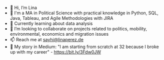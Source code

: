 - 👋 Hi, I’m Lina
- 👀 I'm a MA in Political Science with practical knowledge in Python, SQL, Java, Tableau, and Agile Methodologies with JIRA
- 🌱 Currently learning about data analysis
- 💞️ I’m looking to collaborate on projects related to politics, mobility, environmental, economics and migration issues
- 📫 Reach me at sayhi@linaperez.de
- 📝 My story in Medium: "I am starting from scratch at 32 because I broke up with my career" - https://bit.ly/3Fdw0JW

<!---
linapg/linapg is a ✨ special ✨ repository because its `README.md` (this file) appears on your GitHub profile.
You can click the Preview link to take a look at your changes.
--->
